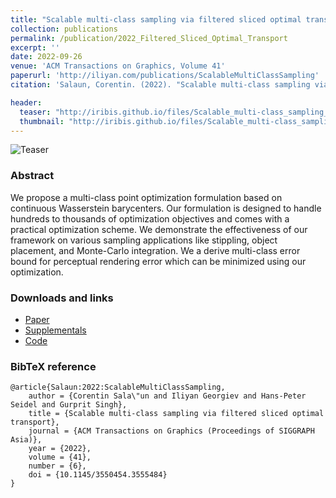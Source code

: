 ```yaml
---
title: "Scalable multi-class sampling via filtered sliced optimal transport"
collection: publications
permalink: /publication/2022_Filtered_Sliced_Optimal_Transport
excerpt: ''
date: 2022-09-26
venue: 'ACM Transactions on Graphics, Volume 41'
paperurl: 'http://iliyan.com/publications/ScalableMultiClassSampling'
citation: 'Salaun, Corentin. (2022). "Scalable multi-class sampling via filtered sliced optimal transport" <i>ACM Transactions on Graphics, Volume 41</i>.'

header:
  teaser: "http://iribis.github.io/files/Scalable_multi-class_sampling_via_filtered_sliced_optimal_transport/teaser.jpg"
  thumbnail: "http://iribis.github.io/files/Scalable_multi-class_sampling_via_filtered_sliced_optimal_transport/thumbnail.svg"
---
```


![Teaser](http://iribis.github.io/files/Scalable_multi-class_sampling_via_filtered_sliced_optimal_transport/teaser.jpg)

### Abstract

We propose a multi-class point optimization formulation based on continuous Wasserstein barycenters. Our formulation is designed to handle hundreds to thousands of optimization objectives and comes with a practical optimization scheme. We demonstrate the effectiveness of our framework on various sampling applications like stippling, object placement, and Monte-Carlo integration. We a derive multi-class error bound for perceptual rendering error which can be minimized using our optimization.


### Downloads and links
- <i class="fa-regular fa-file"></i> [Paper](http://iribis.github.io/files/Scalable_multi-class_sampling_via_filtered_sliced_optimal_transport/Scalable_multi-class_sampling_via_filtered_sliced_optimal_transport.pdf)<br />
- <i class="fa-solid fa-file-lines"></i> [Supplementals](http://iribis.github.io/extra/FSOT/index.html)
- <i class="fab fa-fw fa-github" aria-hidden="true"></i> [Code](https://github.com/iribis/filtered-sliced-optimal-transport)

### BibTeX reference

    @article{Salaun:2022:ScalableMultiClassSampling,
        author = {Corentin Sala\"un and Iliyan Georgiev and Hans-Peter Seidel and Gurprit Singh},
        title = {Scalable multi-class sampling via filtered sliced optimal transport},
        journal = {ACM Transactions on Graphics (Proceedings of SIGGRAPH Asia)},
        year = {2022},
        volume = {41},
        number = {6},
        doi = {10.1145/3550454.3555484}
    }

